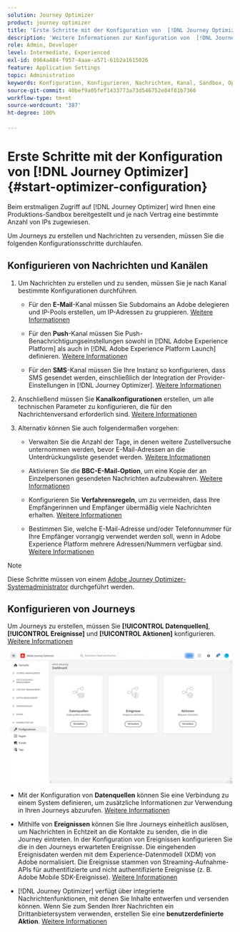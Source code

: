 ```yaml
---
solution: Journey Optimizer
product: journey optimizer
title: 'Erste Schritte mit der Konfiguration von  [!DNL Journey Optimizer] '
description: 'Weitere Informationen zur Konfiguration von  [!DNL Journey Optimizer] '
role: Admin, Developer
level: Intermediate, Experienced
exl-id: 0964a484-f957-4aae-a571-61b2a1615026
feature: Application Settings
topic: Administration
keywords: Konfiguration, Konfigurieren, Nachrichten, Kanal, Sandbox, Optimizer
source-git-commit: 40bef9a05fef1433773a73d546752e84f81b7366
workflow-type: tm+mt
source-wordcount: '387'
ht-degree: 100%

---
```



# Erste Schritte mit der Konfiguration von [!DNL Journey Optimizer] {#start-optimizer-configuration}

Beim erstmaligen Zugriff auf [!DNL Journey Optimizer] wird Ihnen eine Produktions-Sandbox bereitgestellt und je nach Vertrag eine bestimmte Anzahl von IPs zugewiesen.

Um Journeys zu erstellen und Nachrichten zu versenden, müssen Sie die folgenden Konfigurationsschritte durchlaufen.

## Konfigurieren von Nachrichten und Kanälen

1. Um Nachrichten zu erstellen und zu senden, müssen Sie je nach Kanal bestimmte Konfigurationen durchführen.

   * Für den **E-Mail**-Kanal müssen Sie Subdomains an Adobe delegieren und IP-Pools erstellen, um IP-Adressen zu gruppieren. [Weitere Informationen](../email/get-started-email-config.md)

   * Für den **Push**-Kanal müssen Sie Push-Benachrichtigungseinstellungen sowohl in [!DNL Adobe Experience Platform] als auch in [!DNL Adobe Experience Platform Launch] definieren. [Weitere Informationen](../push/push-configuration.md)

   * Für den **SMS**-Kanal müssen Sie Ihre Instanz so konfigurieren, dass SMS gesendet werden, einschließlich der Integration der Provider-Einstellungen in [!DNL Journey Optimizer]. [Weitere Informationen](../sms/sms-configuration.md)

1. Anschließend müssen Sie **Kanalkonfigurationen** erstellen, um alle technischen Parameter zu konfigurieren, die für den Nachrichtenversand erforderlich sind. [Weitere Informationen](channel-surfaces.md)

1. Alternativ können Sie auch folgendermaßen vorgehen:

   * Verwalten Sie die Anzahl der Tage, in denen weitere Zustellversuche unternommen werden, bevor E-Mail-Adressen an die Unterdrückungsliste gesendet werden. [Weitere Informationen](manage-suppression-list.md)

   * Aktivieren Sie die **BBC-E-Mail-Option**, um eine Kopie der an Einzelpersonen gesendeten Nachrichten aufzubewahren. [Weitere Informationen](archiving-support.md#enable-bcc)

   * Konfigurieren Sie **Verfahrensregeln**, um zu vermeiden, dass Ihre Empfängerinnen und Empfänger übermäßig viele Nachrichten erhalten. [Weitere Informationen](../configuration/rule-sets.md)

   * Bestimmen Sie, welche E-Mail-Adresse und/oder Telefonnummer für Ihre Empfänger vorrangig verwendet werden soll, wenn in Adobe Experience Platform mehrere Adressen/Nummern verfügbar sind. [Weitere Informationen](primary-email-addresses.md)

<!--* Understand the push notification flow. [Learn more](../push/push-gs.md)-->

>[!NOTE]
>
>Diese Schritte müssen von einem [Adobe Journey Optimizer-Systemadministrator](../start/path/administrator.md) durchgeführt werden.

## Konfigurieren von Journeys

Um Journeys zu erstellen, müssen Sie **[!UICONTROL Datenquellen]**, **[!UICONTROL Ereignisse]** und **[!UICONTROL Aktionen]** konfigurieren. [Weitere Informationen](about-data-sources-events-actions.md)

![](assets/admin-menu.png)

* Mit der Konfiguration von **Datenquellen** können Sie eine Verbindung zu einem System definieren, um zusätzliche Informationen zur Verwendung in Ihren Journeys abzurufen. [Weitere Informationen](../datasource/about-data-sources.md)

* Mithilfe von **Ereignissen** können Sie Ihre Journeys einheitlich auslösen, um Nachrichten in Echtzeit an die Kontakte zu senden, die in die Journey eintreten. In der Konfiguration von Ereignissen konfigurieren Sie die in den Journeys erwarteten Ereignisse. Die eingehenden Ereignisdaten werden mit dem Experience-Datenmodell (XDM) von Adobe normalisiert. Die Ereignisse stammen von Streaming-Aufnahme-APIs für authentifizierte und nicht authentifizierte Ereignisse (z. B. Adobe Mobile SDK-Ereignisse). [Weitere Informationen](../event/about-events.md)

* [!DNL Journey Optimizer] verfügt über integrierte Nachrichtenfunktionen, mit denen Sie Inhalte entwerfen und versenden können. Wenn Sie zum Senden Ihrer Nachrichten ein Drittanbietersystem verwenden, erstellen Sie eine **benutzerdefinierte Aktion**. [Weitere Informationen](../action/action.md)